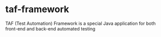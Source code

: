 # taf-framework
TAF (Test Automation) Framework is a special Java application for both front-end and back-end automated testing
